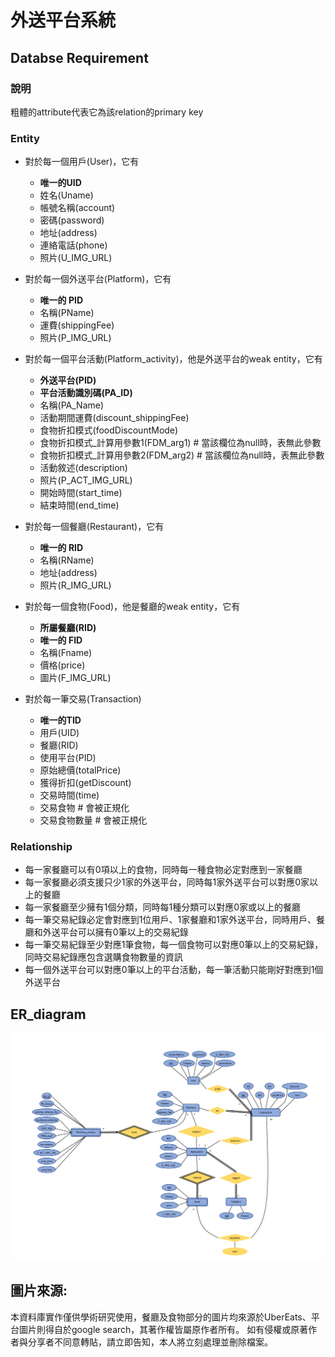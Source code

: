 # 外送平台系統

## Databse Requirement
### 說明
粗體的attribute代表它為該relation的primary key

### Entity
* 對於每一個用戶(User)，它有
  * __唯一的UID__
  * 姓名(Uname)
  * 帳號名稱(account)
  * 密碼(password)
  * 地址(address)
  * 連絡電話(phone)
  * 照片(U_IMG_URL)


* 對於每一個外送平台(Platform)，它有
  * __唯一的 PID__
  * 名稱(PName)
  * 運費(shippingFee)
  * 照片(P_IMG_URL)


* 對於每一個平台活動(Platform_activity)，他是外送平台的weak entity，它有
  * __外送平台(PID)__
  * __平台活動識別碼(PA_ID)__
  * 名稱(PA_Name)
  * 活動期間運費(discount_shippingFee)
  * 食物折扣模式(foodDiscountMode)
  * 食物折扣模式_計算用參數1(FDM_arg1) # 當該欄位為null時，表無此參數
  * 食物折扣模式_計算用參數2(FDM_arg2) # 當該欄位為null時，表無此參數
  * 活動敘述(description)
  * 照片(P_ACT_IMG_URL)
  * 開始時間(start_time)
  * 結束時間(end_time)


* 對於每一個餐廳(Restaurant)，它有
  * __唯一的 RID__
  * 名稱(RName)
  * 地址(address)
  * 照片(R_IMG_URL)


* 對於每一個食物(Food)，他是餐廳的weak entity，它有
  * __所屬餐廳(RID)__
  * __唯一的 FID__
  * 名稱(Fname)
  *	價格(price)
  * 圖片(F_IMG_URL)


* 對於每一筆交易(Transaction)
  * __唯一的TID__
  * 用戶(UID)
  *	餐廳(RID)
  * 使用平台(PID)
  *	原始總價(totalPrice)
  * 獲得折扣(getDiscount)
  * 交易時間(time)
  * 交易食物 # 會被正規化
  * 交易食物數量 # 會被正規化


### Relationship
* 每一家餐廳可以有0項以上的食物，同時每一種食物必定對應到一家餐廳
* 每一家餐廳必須支援只少1家的外送平台，同時每1家外送平台可以對應0家以上的餐廳
* 每一家餐廳至少擁有1個分類，同時每1種分類可以對應0家或以上的餐廳
* 每一筆交易紀錄必定會對應到1位用戶、1家餐廳和1家外送平台，同時用戶、餐廳和外送平台可以擁有0筆以上的交易紀錄
* 每一筆交易紀錄至少對應1筆食物，每一個食物可以對應0筆以上的交易紀錄，同時交易紀錄應包含選購食物數量的資訊
* 每一個外送平台可以對應0筆以上的平台活動，每一筆活動只能剛好對應到1個外送平台

## ER_diagram
![ER_diagram](./database_design/ER_diagram.png)

## 圖片來源:
本資料庫實作僅供學術研究使用，餐廳及食物部分的圖片均來源於UberEats、平台圖片則得自於google search，其著作權皆屬原作者所有。 如有侵權或原著作者與分享者不同意轉貼，請立即告知，本人將立刻處理並刪除檔案。

